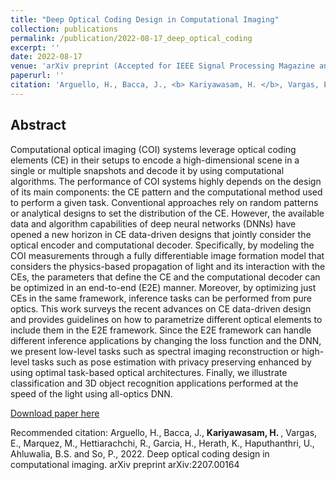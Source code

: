 ```yaml
---
title: "Deep Optical Coding Design in Computational Imaging"
collection: publications
permalink: /publication/2022-08-17_deep_optical_coding
excerpt: ''
date: 2022-08-17
venue: 'arXiv preprint (Accepted for IEEE Signal Processing Magazine and to be published on January 1, 2023)'
paperurl: ''
citation: 'Arguello, H., Bacca, J., <b> Kariyawasam, H. </b>, Vargas, E., Marquez, M., Hettiarachchi, R., Garcia, H., Herath, K., Haputhanthri, U., Ahluwalia, B.S. and So, P., 2022. Deep optical coding design in computational imaging. arXiv preprint arXiv:2207.00164'
---
```


<h2> Abstract </h2>
Computational optical imaging (COI) systems leverage optical coding elements (CE) in their setups to encode a high-dimensional scene in a single or multiple snapshots and decode it by using computational algorithms. The performance of COI systems highly depends on the design of its main components: the CE pattern and the computational method used to perform a given task. Conventional approaches rely on random patterns or analytical designs to set the distribution of the CE. However, the available data and algorithm capabilities of deep neural networks (DNNs) have opened a new horizon in CE data-driven designs that jointly consider the optical encoder and computational decoder. Specifically, by modeling the COI measurements through a fully differentiable image formation model that considers the physics-based propagation of light and its interaction with the CEs, the parameters that define the CE and the computational decoder can be optimized in an end-to-end (E2E) manner. Moreover, by optimizing just CEs in the same framework, inference tasks can be performed from pure optics. This work surveys the recent advances on CE data-driven design and provides guidelines on how to parametrize different optical elements to include them in the E2E framework. Since the E2E framework can handle different inference applications by changing the loss function and the DNN, we present low-level tasks such as spectral imaging reconstruction or high-level tasks such as pose estimation with privacy preserving enhanced by using optimal task-based optical architectures. Finally, we illustrate classification and 3D object recognition applications performed at the speed of the light using all-optics DNN.

[Download paper here](https://arxiv.org/pdf/2207.00164.pdf)

Recommended citation: Arguello, H., Bacca, J., <b> Kariyawasam, H. </b>, Vargas, E., Marquez, M., Hettiarachchi, R., Garcia, H., Herath, K., Haputhanthri, U., Ahluwalia, B.S. and So, P., 2022. Deep optical coding design in computational imaging. arXiv preprint arXiv:2207.00164
